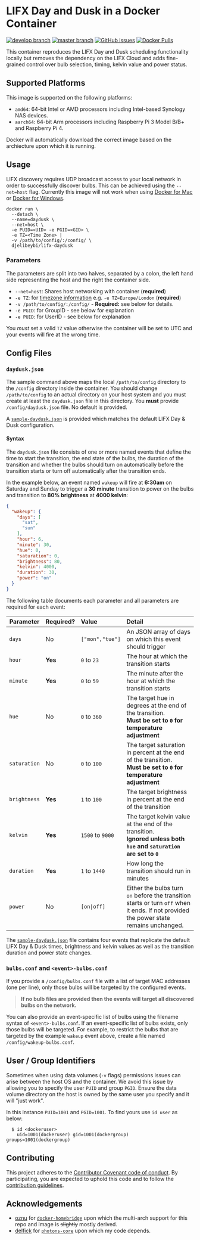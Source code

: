 # LIFX Day and Dusk in a Docker Container

[![develop branch](https://img.shields.io/travis/djelibeybi/docker-lifx-daydusk/develop?label=develop&logo=travis&style=for-the-badge)](https://travis-ci.org/Djelibeybi/docker-lifx-daydusk) [![master branch](https://img.shields.io/travis/djelibeybi/docker-lifx-daydusk/master?label=master&logo=travis&style=for-the-badge)](https://travis-ci.org/Djelibeybi/docker-lifx-daydusk) [![GitHub issues](https://img.shields.io/github/issues/djelibeybi/docker-lifx-daydusk?logo=github&style=for-the-badge)](https://github.com/Djelibeybi/docker-lifx-daydusk/issues) [![Docker Pulls](https://img.shields.io/docker/pulls/djelibeybi/lifx-daydusk?logo=docker&style=for-the-badge)](https://hub.docker.com/r/djelibeybi/lifx-daydusk)



This container reproduces the LIFX Day and Dusk scheduling functionality locally but removes the dependency on the LIFX Cloud and adds fine-grained control over bulb selection, timing, kelvin value and power status. 

## Supported Platforms

This image is supported on the following platforms:
 * `amd64`: 64-bit Intel or AMD processors including Intel-based Synology NAS devices. 
 * `aarch64`: 64-bit Arm processors including Raspberry Pi 3 Model B/B+ and Raspberry Pi 4.

Docker will automatically download the correct image based on the archiecture upon which it is running.

## Usage

LIFX discovery requires UDP broadcast access to your local network in order to successfully discover bulbs. This can be achieved using the ```--net=host``` flag. Currently this image will not work when using [Docker for Mac](https://github.com/docker/for-mac/issues/68) or [Docker for Windows](https://github.com/docker/for-win/issues/543).


```
docker run \
  --detach \
  --name=daydusk \
  --net=host \
  -e PUID=<UID> -e PGID=<GID> \
  -e TZ=<Time Zone> |
  -v /path/to/config/:/config/ \
  djelibeybi/lifx-daydusk
```

### Parameters

The parameters are split into two halves, separated by a colon, the left hand side representing the host and the right the container side.

* `--net=host`: Shares host networking with container (**required**)
* `-e TZ`: for [timezone information](https://en.wikipedia.org/wiki/List_of_tz_database_time_zones) e.g. `-e TZ=Europe/London` (**required**)
* `-v /path/to/config/:/config/` - **Required:** see below for details.
* `-e PGID`: for GroupID - see below for explanation
* `-e PUID`: for UserID - see below for explanation

You _must_ set a valid `TZ` value otherwise the container will be set to UTC and your events will fire at the wrong time.

## Config Files

### `daydusk.json`

The sample command above maps the local `/path/to/config` directory to the `/config` directory inside the container. You should change `/path/to/config` to an actual directory on your host system and you must create at least the `daydusk.json` file in this directory. You **must** provide `/config/daydusk.json` file. No default is provided.

A [`sample-daydusk.json`](https://github.com/Djelibeybi/docker-lifx-daydusk/blob/master/sample-daydusk.json) is provided which matches the default LIFX Day & Dusk configuration. 

#### Syntax

The `daydusk.json` file consists of one or more named events that define the time to start the transition, the end state of the bulbs, the duration of the transition and whether the bulbs should turn on automatically before the transition starts or turn off automatically after the transition ends.

In the example below, an event named `wakeup` will fire at **6:30am** on Saturday and Sunday to trigger a **30 minute** transition to power on the bulbs and transition to **80% brightness** at **4000 kelvin**:

```json
{
  "wakeup": {
    "days": [
      "sat",
      "sun"
    ],
    "hour": 6,
    "minute": 30,
    "hue": 0,
    "saturation": 0,
    "brightness": 80,
    "kelvin": 4000,
    "duration": 30,
    "power": "on"
  }
}
```

The following table documents each parameter and all parameters are required for each event:

| Parameter    | Required? | Value            | Detail |
| ------------ | :-------- | :--------------- | :----- |
| `days`       | No        | `["mon","tue"]` | An JSON array of days on which this event should trigger |
| `hour`       | **Yes**   | `0` to `23`     | The hour at which the transition starts |
| `minute`     | **Yes**   |`0` to `59`      | The minute after the hour at which the transition starts |
| `hue`        | No        |`0` to `360`     | The target hue in degrees at the end of the transition.<br>**Must be set to `0` for temperature adjustment** |
| `saturation` | No        |`0` to `100`     | The target saturation in percent at the end of the transition.<br>**Must be set to `0` for temperature adjustment** |
| `brightness` | **Yes**   |`1` to `100`     | The target brightness in percent at the end of the transition |
| `kelvin`     | **Yes**   |`1500` to `9000` | The target kelvin value at the end of the transition.<br>**Ignored unless both `hue` and `saturation` are set to `0`** |
| `duration`   | **Yes**   |`1` to `1440`    | How long the transition should run in minutes |
| `power`      | No        | <code>[on&#124;off]</code> | Either the bulbs turn `on` before the transition starts or turn `off` when it ends. If not provided the power state remains unchanged. |

The [`sample-daydusk.json`](https://github.com/Djelibeybi/docker-lifx-daydusk/blob/master/sample-daydusk.json) file contains four events that replicate the default LIFX Day & Dusk times, brightness and kelvin values as well as the transition duration and power state changes. 

### `bulbs.conf` and `<event>-bulbs.conf`

If you provide a `/config/bulbs.conf` file with a list of target MAC addresses (one per line), only those bulbs will be targeted by the configured events.

> **If no bulb files are provided then the events will target all discovered bulbs on the network.**

You can also provide an event-specific list of bulbs using the filename syntax of `<event>-bulbs.conf`. If an event-specific list of bulbs exists, only those bulbs will be targeted. For example, to restrict the bulbs that are targeted by the example `wakeup` event above, create a file named `/config/wakeup-bulbs.conf`.


## User / Group Identifiers

Sometimes when using data volumes (`-v` flags) permissions issues can arise between the host OS and the container. We avoid this issue by allowing you to specify the user `PUID` and group `PGID`. Ensure the data volume directory on the host is owned by the same user you specify and it will "just work".

In this instance `PUID=1001` and `PGID=1001`. To find yours use `id user` as below:

```
  $ id <dockeruser>
    uid=1001(dockeruser) gid=1001(dockergroup) groups=1001(dockergroup)
```

## Contributing

This project adheres to the [Contributor Covenant code of conduct](.github/CODE_OF_CONDUCT.md). By participating, you are expected to uphold this code and to follow the [contribution guidelines](.github/CONTRIBUTING.md).

## Acknowledgements

* [oznu](https://github.com/oznu) for [`docker-homebridge`](https://github.com/oznu/docker-homebridge) upon which the multi-arch support for this repo and image is ~~slightly~~ mostly derived.
* [delfick](https://github.com/delfick) for [`photons-core`](https://github.com/delfick/photons-core) upon which my code depends.
